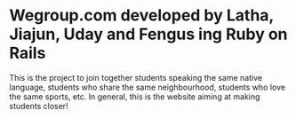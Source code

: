 # Wegroup.com developed by Latha, Jiajun, Uday and Fengus ing Ruby on Rails

This is the project to join together students speaking the same native language, students who share the same neighbourhood, students who love the same sports, etc.
In general, this is the website aiming at making students closer!